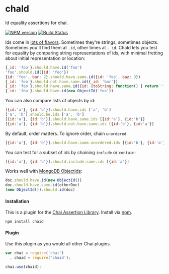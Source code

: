 chaId
==============

Id equality assertions for chai.

[![NPM version](http://img.shields.io/npm/v/chaid.svg?style=flat-square)](https://www.npmjs.org/package/chaid)
[![Build Status](http://img.shields.io/travis/hurrymaplelad/chaid/master.svg?style=flat-square)](https://travis-ci.org/hurrymaplelad/chaid)

Ids come in [lots of flavors](http://bites.goodeggs.com/posts/ids-in-mongoose-json-and-backbone/).  Sometimes they're strings, sometimes objects.  Sometimes you'll find them at `.id`, other times at `._id`.  ChaId lets you test for equality by comparing string representations of ids, with minimal fretting about initial representation or location:

```js
{_id: 'foo'}.should.have.id('foo')
'foo'.should.id({id: 'foo'})
{id: 'foo', bar: 2}.should.have.same.id({id: 'foo', baz: 3})
{_id: 'foo'}.should.not.have.same.id({_id: 'bar'})
{_id: 'foo'}.should.have.same.id({id: {toString: function() { return 'foo'}})
{_id: 'foo'}.should.have.id(new ObjectId('foo'))
```
You can also compare lists of objects by id:
```js
[{id:'a'}, {id:'b'}].should.have.ids ['a', 'b']
['a', 'b'].should.be.ids ['a', 'b']
[{id:'a'}, {id:'b'}].should.have.same.ids [{id:'a'}, {id:'b'}]
[{id:'a'}, {id:'b'}].should.not.have.same.ids [{id:'b'}, {id:'a'}]
```
By default, order matters.  To ignore order, chain `unordered`:
```js
[{id:'a'}, {id:'b'}].should.have.same.unordered.ids [{id:'b'}, {id:'a'}]
```
You can test for a subset of ids by chaining `include` or `contain`:
```js
[{id:'a'}, {id:'b'}].should.include.same.ids [{id:'a'}]
```

Works well with [MongoDB ObjectIds](https://github.com/mongodb/node-mongodb-native):
```js
doc.should.have.id(new ObjectId())
doc.should.have.same.id(otherDoc)
(new ObjectId()).should.id(doc)
```

#### Installation

This is a plugin for the [Chai Assertion Library](http://chaijs.com). Install via [npm](http://npmjs.org).

    npm install chaid


#### Plugin

Use this plugin as you would all other Chai plugins.

```js
var chai = require('chai')
  , chaid = require('chaid');

chai.use(chaid);
```
